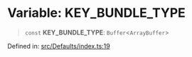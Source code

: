 # Variable: KEY\_BUNDLE\_TYPE

> `const` **KEY\_BUNDLE\_TYPE**: `Buffer`\<`ArrayBuffer`\>

Defined in: [src/Defaults/index.ts:19](https://github.com/Fokusdotid/Baileys/blob/58a03b5a49cf326e1050515994499cb0bb76662f/src/Defaults/index.ts#L19)
